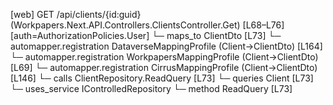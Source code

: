 [web] GET /api/clients/{id:guid}  (Workpapers.Next.API.Controllers.ClientsController.Get)  [L68–L76] [auth=AuthorizationPolicies.User]
  └─ maps_to ClientDto [L73]
    └─ automapper.registration DataverseMappingProfile (Client->ClientDto) [L164]
    └─ automapper.registration WorkpapersMappingProfile (Client->ClientDto) [L69]
    └─ automapper.registration CirrusMappingProfile (Client->ClientDto) [L146]
  └─ calls ClientRepository.ReadQuery [L73]
  └─ queries Client [L73]
  └─ uses_service IControlledRepository<Client>
    └─ method ReadQuery [L73]

